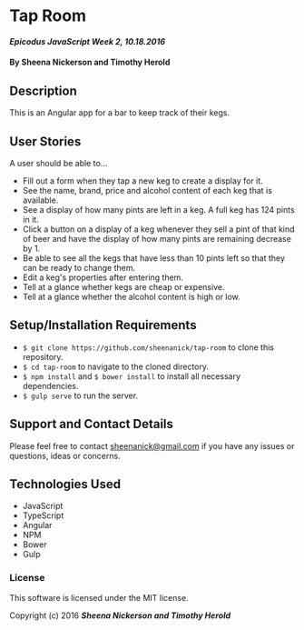 # Tap Room

#### _Epicodus JavaScript Week 2, 10.18.2016_

#### By Sheena Nickerson and Timothy Herold

## Description

This is an Angular app for a bar to keep track of their kegs.

## User Stories

A user should be able to...
* Fill out a form when they tap a new keg to create a display for it.
* See the name, brand, price and alcohol content of each keg that is available.
* See a display of how many pints are left in a keg. A full keg has 124 pints in it. 
* Click a button on a display of a keg whenever they sell a pint of that kind of beer and have the display of how many pints are remaining decrease by 1.
* Be able to see all the kegs that have less than 10 pints left so that they can be ready to change them.
* Edit a keg's properties after entering them.
* Tell at a glance whether kegs are cheap or expensive. 
* Tell at a glance whether the alcohol content is high or low.

## Setup/Installation Requirements

* `$ git clone https://github.com/sheenanick/tap-room` to clone this repository.
* `$ cd tap-room` to navigate to the cloned directory.
* `$ npm install` and `$ bower install` to install all necessary dependencies.
* `$ gulp serve` to run the server.

## Support and Contact Details

Please feel free to contact sheenanick@gmail.com if you have any issues or questions, ideas or concerns.

## Technologies Used

* JavaScript
* TypeScript
* Angular
* NPM
* Bower
* Gulp

### License

This software is licensed under the MIT license.

Copyright (c) 2016 **_Sheena Nickerson and Timothy Herold_**

